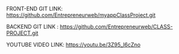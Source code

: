 FRONT-END GIT LINK: https://github.com/Entrepreneurweb/myappClassProject.git




BACKEND GIT LINK : https://github.com/Entrepreneurweb/CLASS-PROJECT.git


YOUTUBE VIDEO LINK: https://youtu.be/3Z95_l6cZno
